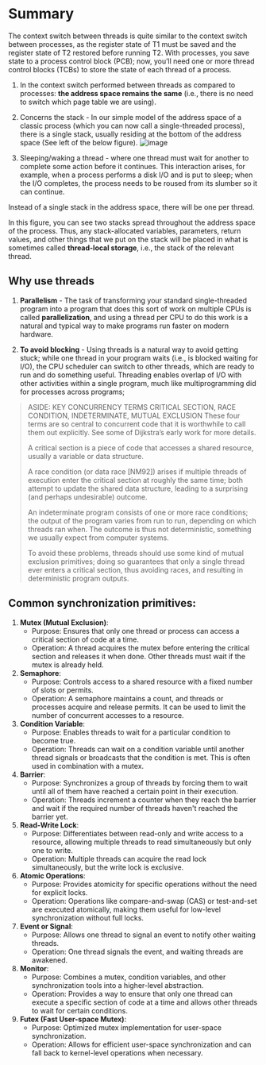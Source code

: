 # Summary

The context switch between threads is quite similar to the context switch between processes, as the register state of T1 must be saved and the register state of T2 restored before running T2. With processes, you save state to a process control block (PCB); now, you’ll need one or more thread control blocks (TCBs) to store the state of each thread of a process.

1. In the context switch performed between threads as compared to processes: **the address space remains the same** (i.e., there is no need to switch which page table we are using).

2. Concerns the stack - In our simple model of the address space of a classic process (which you can now call a single-threaded process), there is a single stack, usually residing at the bottom of the address space (See left of the below figure).
![image](https://github.com/fynecontry/Operating-Systems-Virtualization-Concurrency-Persistence/assets/27024731/37363174-6d7a-4a4a-8017-be1714f49be2)

3. Sleeping/waking a thread - where one thread must wait for another to complete some action before it continues. This interaction arises, for example, when a process performs a disk I/O and is put to sleep; when the I/O completes, the process needs to be roused from its slumber so it can continue.

Instead of a single stack in the address space, there will be one per thread.

In this figure, you can see two stacks spread throughout the address space of the process. Thus, any stack-allocated variables, parameters, return values, and other things that we put on the stack will be placed in what is sometimes called **thread-local storage**, i.e., the stack of the relevant thread.

## Why use threads
1. **Parallelism** - The task of transforming your standard single-threaded program into a program that does this sort of work on multiple CPUs is called **parallelization**, and using a thread per CPU to do this work is a natural and typical way to make programs run faster on modern hardware.

2. **To avoid blocking** - Using threads is a natural way to avoid getting stuck; while one thread in your program waits (i.e., is blocked waiting for I/O), the CPU scheduler can switch to other threads, which are ready to run and do something useful. Threading enables overlap of I/O with other activities within a single program, much like multiprogramming did for processes across programs;


> ASIDE: KEY CONCURRENCY TERMS CRITICAL SECTION, RACE CONDITION, INDETERMINATE, MUTUAL EXCLUSION
> These four terms are so central to concurrent code that it is worthwhile to call them out explicitly. See some of Dijkstra’s early work for more details.
>
> A critical section is a piece of code that accesses a shared resource, usually a variable or data structure.
>
> A race condition (or data race [NM92]) arises if multiple threads of execution enter the critical section at roughly the same time; both attempt to update the shared data structure, leading to a surprising (and perhaps undesirable) outcome.
>
> An indeterminate program consists of one or more race conditions; the output of the program varies from run to run, depending on which threads ran when. The outcome is thus not deterministic, something we usually expect from computer systems.
>
> To avoid these problems, threads should use some kind of mutual exclusion primitives; doing so guarantees that only a single thread ever enters a critical section, thus avoiding races, and resulting in deterministic program outputs.


## Common synchronization primitives:
1. **Mutex (Mutual Exclusion)**:
   - Purpose: Ensures that only one thread or process can access a critical section of code at a time.
   - Operation: A thread acquires the mutex before entering the critical section and releases it when done. Other threads must wait if the mutex is already held.
2. **Semaphore**:
   - Purpose: Controls access to a shared resource with a fixed number of slots or permits.
   - Operation: A semaphore maintains a count, and threads or processes acquire and release permits. It can be used to limit the number of concurrent accesses to a resource.
3. **Condition Variable**:
   - Purpose: Enables threads to wait for a particular condition to become true.
   - Operation: Threads can wait on a condition variable until another thread signals or broadcasts that the condition is met. This is often used in combination with a mutex.
4. **Barrier**:
   - Purpose: Synchronizes a group of threads by forcing them to wait until all of them have reached a certain point in their execution.
   - Operation: Threads increment a counter when they reach the barrier and wait if the required number of threads haven't reached the barrier yet.
5. **Read-Write Lock**:
   - Purpose: Differentiates between read-only and write access to a resource, allowing multiple threads to read simultaneously but only one to write.
   - Operation: Multiple threads can acquire the read lock simultaneously, but the write lock is exclusive.
6. **Atomic Operations**:
   - Purpose: Provides atomicity for specific operations without the need for explicit locks.
   - Operation: Operations like compare-and-swap (CAS) or test-and-set are executed atomically, making them useful for low-level synchronization without full locks.
7. **Event or Signal**:
   - Purpose: Allows one thread to signal an event to notify other waiting threads.
   - Operation: One thread signals the event, and waiting threads are awakened.
8. **Monitor**:
   - Purpose: Combines a mutex, condition variables, and other synchronization tools into a higher-level abstraction.
   - Operation: Provides a way to ensure that only one thread can execute a specific section of code at a time and allows other threads to wait for certain conditions.
9. **Futex (Fast User-space Mutex)**:
   - Purpose: Optimized mutex implementation for user-space synchronization.
   - Operation: Allows for efficient user-space synchronization and can fall back to kernel-level operations when necessary.